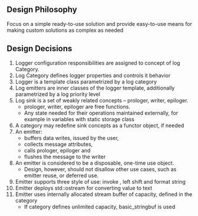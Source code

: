 ## Design Philosophy
Focus on a simple ready-to-use solution and provide easy-to-use means for making custom solutions as complex as needed 

## Design Decisions
1. Logger configuration responsibilities are assigned to concept of log Category.
2. Log Category defines logger properties and controls it behavior
3. Logger is a template class parametrized by a log category
4. Log emitters are inner classes of the logger template, additionally parametrized by a log priority level
5. Log sink is a set of weakly related concepts – prologer, writer, epiloger.
    * prologer, writer, epiloger are free functions. 
    * Any state needed for their operations maintained externally, for example in variables with static storage class
6. A category may redefine sink concepts as a functor object, if needed
7. An emitter:
    * buffers data writes, issued by the user,
    * collects message attributes, 
    * calls prologer, epiloger and 
    * flushes the message to the writer
8. An emitter is considered to be a disposable, one-time use object. 
    * Design, however, should not disallow other use cases, such as emitter reuse, or deferred use.
9. Emitter  supports three style of use: invoke , left shift and format string
10. Emitter deploys std::ostream for converting value to text
11. Emitter uses internally allocated stream buffer of capacity, defined in the category
    * If category defines unlimited capacity, basic_stringbuf is used
